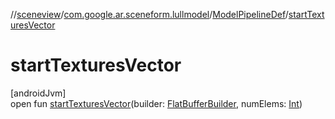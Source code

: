 //[sceneview](../../../index.md)/[com.google.ar.sceneform.lullmodel](../index.md)/[ModelPipelineDef](index.md)/[startTexturesVector](start-textures-vector.md)

# startTexturesVector

[androidJvm]\
open fun [startTexturesVector](start-textures-vector.md)(builder: [FlatBufferBuilder](../../com.google.flatbuffers/-flat-buffer-builder/index.md), numElems: [Int](https://kotlinlang.org/api/latest/jvm/stdlib/kotlin/-int/index.html))
